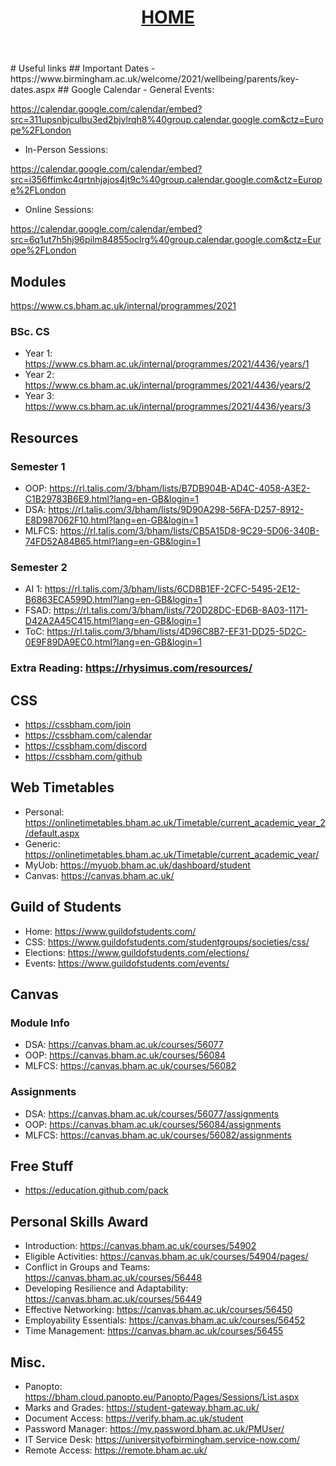 <header style="text-align:center">
<h1><a href="https://mattythehacker.github.io/FirstYearCSResources/"><b>HOME</b></a></h1>
</header>
# Useful links
## Important Dates
- https://www.birmingham.ac.uk/welcome/2021/wellbeing/parents/key-dates.aspx
## Google Calendar
- General Events: 

https://calendar.google.com/calendar/embed?src=311upsnbjculbu3ed2bjvlrqh8%40group.calendar.google.com&ctz=Europe%2FLondon

- In-Person Sessions: 

https://calendar.google.com/calendar/embed?src=i356ffimkc4qrtnhjajos4jt9c%40group.calendar.google.com&ctz=Europe%2FLondon

- Online Sessions: 

https://calendar.google.com/calendar/embed?src=6q1ut7h5hj96pilm84855oclrg%40group.calendar.google.com&ctz=Europe%2FLondon

## Modules
https://www.cs.bham.ac.uk/internal/programmes/2021

### BSc. CS
- Year 1: https://www.cs.bham.ac.uk/internal/programmes/2021/4436/years/1
- Year 2: https://www.cs.bham.ac.uk/internal/programmes/2021/4436/years/2
- Year 3: https://www.cs.bham.ac.uk/internal/programmes/2021/4436/years/3


## Resources
### Semester 1
- OOP: https://rl.talis.com/3/bham/lists/B7DB904B-AD4C-4058-A3E2-C1B29783B6E9.html?lang=en-GB&login=1
- DSA: https://rl.talis.com/3/bham/lists/9D90A298-56FA-D257-8912-E8D987062F10.html?lang=en-GB&login=1
- MLFCS: https://rl.talis.com/3/bham/lists/CB5A15D8-9C29-5D06-340B-74FD52A84B65.html?lang=en-GB&login=1

### Semester 2
- AI 1: https://rl.talis.com/3/bham/lists/6CD8B1EF-2CFC-5495-2E12-B6863ECA599D.html?lang=en-GB&login=1
- FSAD: https://rl.talis.com/3/bham/lists/720D28DC-ED6B-8A03-1171-D42A2A45C415.html?lang=en-GB&login=1
- ToC: https://rl.talis.com/3/bham/lists/4D96C8B7-EF31-DD25-5D2C-0E9F89DA9EC0.html?lang=en-GB&login=1

### Extra Reading: https://rhysimus.com/resources/

## CSS
- https://cssbham.com/join
- https://cssbham.com/calendar
- https://cssbham.com/discord
- https://cssbham.com/github

## Web Timetables
- Personal: https://onlinetimetables.bham.ac.uk/Timetable/current_academic_year_2/default.aspx
- Generic: https://onlinetimetables.bham.ac.uk/Timetable/current_academic_year/
- MyUob: https://myuob.bham.ac.uk/dashboard/student
- Canvas: https://canvas.bham.ac.uk/

## Guild of Students
- Home: https://www.guildofstudents.com/
- CSS: https://www.guildofstudents.com/studentgroups/societies/css/
- Elections: https://www.guildofstudents.com/elections/
- Events: https://www.guildofstudents.com/events/

## Canvas
### Module Info
- DSA: https://canvas.bham.ac.uk/courses/56077
- OOP: https://canvas.bham.ac.uk/courses/56084
- MLFCS: https://canvas.bham.ac.uk/courses/56082

### Assignments
- DSA: https://canvas.bham.ac.uk/courses/56077/assignments
- OOP: https://canvas.bham.ac.uk/courses/56084/assignments
- MLFCS: https://canvas.bham.ac.uk/courses/56082/assignments

## Free Stuff
- https://education.github.com/pack

## Personal Skills Award
- Introduction: https://canvas.bham.ac.uk/courses/54902
- Eligible Activities: https://canvas.bham.ac.uk/courses/54904/pages/
- Conflict in Groups and Teams: https://canvas.bham.ac.uk/courses/56448
- Developing Resilience and Adaptability: https://canvas.bham.ac.uk/courses/56449
- Effective Networking: https://canvas.bham.ac.uk/courses/56450
- Employability Essentials: https://canvas.bham.ac.uk/courses/56452
- Time Management: https://canvas.bham.ac.uk/courses/56455

## Misc.
- Panopto: https://bham.cloud.panopto.eu/Panopto/Pages/Sessions/List.aspx
- Marks and Grades: https://student-gateway.bham.ac.uk/
- Document Access: https://verify.bham.ac.uk/student
- Password Manager: https://my.password.bham.ac.uk/PMUser/
- IT Service Desk: https://universityofbirmingham.service-now.com/
- Remote Access: https://remote.bham.ac.uk/

